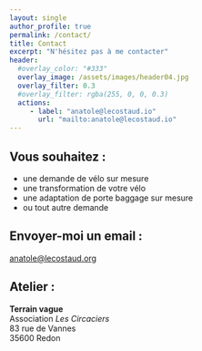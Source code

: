 ```yaml
---
layout: single
author_profile: true
permalink: /contact/
title: Contact
excerpt: "N'hésitez pas à me contacter"
header:
  #overlay_color: "#333"
  overlay_image: /assets/images/header04.jpg
  overlay_filter: 0.3
  #overlay_filter: rgba(255, 0, 0, 0.3)
  actions:
     - label: "anatole@lecostaud.io"
       url: "mailto:anatole@lecostaud.io"
---
```



## Vous souhaitez :

- une demande de vélo sur mesure
- une transformation de votre vélo
- une adaptation de porte baggage sur mesure
- ou tout autre demande

## Envoyer-moi un email :  
[anatole@lecostaud.org](mailto:anatole@lecostaud.org)

## Atelier :
**Terrain vague**  
Association *Les Circaciers*  
83 rue de Vannes  
35600 Redon